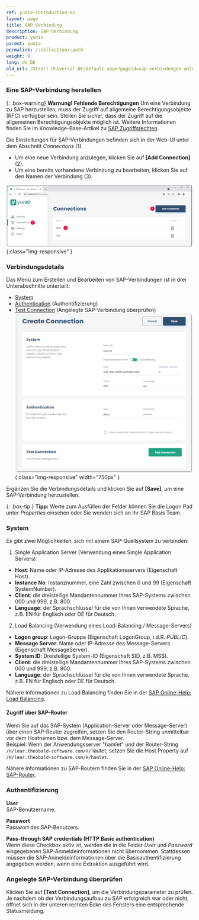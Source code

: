 ```yaml
---
ref: yunio-introduction-05
layout: page
title: SAP-Verbindung
description: SAP-Verbindung
product: yunio
parent: yunio
permalink: /:collection/:path
weight: 9
lang: de_DE
old_url: /Xtract-Universal-DE/default.aspx?pageid=sap-verbindungen-anlegen
---
```


### Eine SAP-Verbindung herstellen

{: .box-warning}
**Warnung!** **Fehlende Berechtigungen**
Um eine Verbindung zu SAP herzustellen, muss der Zugriff auf allgemeine Berechtigungsobjekte (RFC) verfügbar sein.
Stellen Sie sicher, dass der Zugriff auf die allgemeinen Berechtigungsobjekte möglich ist. Weitere Informationen finden Sie im Knowledge-Base-Artikel zu [SAP Zugriffsrechten](https://kb.theobald-software.com/sap/authority-objects-sap-user-rights).

Die Einstellungen für SAP-Verbindungen befinden sich in der Web-UI unter dem Abschnitt *Connections* (1).<br>
- Um eine neue Verbindung anzulegen, klicken Sie auf **[Add Connection]** (2). <br>
- Um eine bereits vorhandene Verbindung zu bearbeiten, klicken Sie auf den Namen der Verbindung (3).

![YunIO-Create-Connection](/img/content/yunio/yunio-connection.png){:class="img-responsive" }

### Verbindungsdetails

Das Menü zum Erstellen und Bearbeiten von SAP-Verbindungen ist in drei Unterabschnitte unterteilt:
- [System](#system)
- [Authentication](#authentifizierung) (Authentifizierung)
- [Test Connection](#angelegte-sap-verbindung-überprüfen) (Angelegte SAP-Verbindung überprüfen)<br>
![YunIO-Create-Connection](/img/content/yunio/yunio-connections.png){:class="img-responsive" width="750px" }

Ergänzen Sie die Verbindungsdetails und klicken Sie auf **[Save]**, um eine SAP-Verbindung herzustellen.

{: .box-tip }
**Tipp:** Werte zum Ausfüllen der Felder können Sie die Logon Pad unter *Properties* einsehen oder Sie wenden sich an Ihr SAP Basis Team.

### System
Es gibt zwei Möglichkeiten, sich mit einem SAP-Quellsystem zu verbinden:

1. Single Application Server (Verwendung eines Single Application Servers)
- **Host**:  Name oder IP-Adresse des Applikationsservers (Eigenschaft Host). 
- **Instance No**: Instanznummer, eine Zahl zwischen 0 und 99 (Eigenschaft SystemNumber).
- **Client**:  die dreistellige Mandantennummer Ihres SAP-Systems zwischen 000 und 999, z.B. 800. 
- **Language**: der Sprachschlüssel für die von Ihnen verwendete Sprache, z.B. EN für Englisch oder DE für Deutsch.

2. Load Balancing (Verwendung eines Load-Balancing / Message-Servers)
- **Logon group**: Logon-Gruppe (Eigenschaft LogonGroup, i.d.R. *PUBLIC*).
- **Message Server**: Name oder IP-Adresse des Message-Servers (Eigenschaft MessageServer). 
- **System ID**: Dreistellige System-ID (Eigenschaft SID, z.B. MSS). 
- **Client**:  die dreistellige Mandantennummer Ihres SAP-Systems zwischen 000 und 999, z.B. 800. 
- **Language**: der Sprachschlüssel für die von Ihnen verwendete Sprache, z.B. EN für Englisch oder DE für Deutsch.

Nähere Informationen zu Load Balancing finden Sie in der [SAP Online-Help: Load Balancing](https://help.sap.com/saphelp_nwpi711/helpdata/en/c4/3a644c505211d189550000e829fbbd/content.htm?no_cache=true).


#### Zugriff über SAP-Router

Wenn Sie auf das SAP-System (Application-Server oder Message-Server) über einen SAP-Router zugreifen, setzen Sie den Router-String unmittelbar vor dem Hostnamen bzw. dem Message-Server. <br>
Beispiel:
Wenn der Anwendungsserver "hamlet" und der Router-String ``/H/lear.theobald-software.com/H/`` lautet, setzen Sie die Host Property auf ``/H/lear.theobald-software.com/H/hamlet``.

Nähere Informationen zu SAP-Routern finden Sie in der [SAP Online-Help: SAP-Router](https://help.sap.com/saphelp_nw70/helpdata/de/4f/992df1446d11d189700000e8322d00/content.htm?no_cache=true). <br>


### Authentifizierung

<!----- Die folgenden Authentifizierungsmethoden werden unterstützt:
- Plain - SAP-Benutzername und Passwort (System- oder Dialogbenutzer).
- HTTP Basic Authentication - Basisauthentifizierung bei Ausführung der Extraktion.--->
<!---- - SNC (Secure Network Communication) (2) mit einem Benutzernamen und einem Passwort--->
<!----- [SNC with SSO](../fortgeschrittene-techniken/sap-single-sign-on) (Single Sign On) --->

**User**<br>
SAP-Benutzername.

**Passwort**<br>
Passwort des SAP-Benutzers.<br>

**Pass-through SAP credentials (HTTP Basic authentication)**<br> 
Wenn diese Checkbox aktiv ist, werden die in die Felder *User* und *Password* eingegebenen SAP-Anmeldeinformationen nicht übernommen.
Stattdessen müssen die SAP-Anmeldeinformationen über die Basisauthentifizierung angegeben werden, wenn eine Extraktion ausgeführt wird. 

### Angelegte SAP-Verbindung überprüfen

Klicken Sie auf **[Test Connection]**, um die Verbindungsparameter zu prüfen. <br>
Je nachdem ob der Verbindungsaufbau zu SAP erfolgreich war oder nicht, öffnet sich in der unteren rechten Ecke des Fensters eine entsprechende Statusmeldung.
